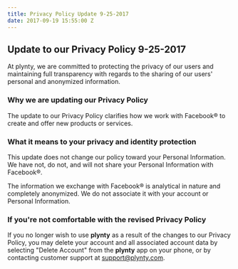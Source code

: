 ```yaml
---
title: Privacy Policy Update 9-25-2017
date: 2017-09-19 15:55:00 Z
---
```


## Update to our Privacy Policy 9-25-2017

At plynty, we are committed to protecting the privacy of our users and maintaining full transparency with regards to the sharing of our users' personal and anonymized information.

### Why we are updating our Privacy Policy

The update to our Privacy Policy clarifies how we work with Facebook® to create and offer new products or services.

### What it means to your privacy and identity protection

This update does not change our policy toward your Personal Information. We have not, do not, and will not share your Personal Information with Facebook®.

The information we exchange with Facebook® is analytical in nature and completely anonymized. We do not associate it with your account or Personal Information.

### If you're not comfortable with the revised Privacy Policy

If you no longer wish to use **plynty** as a result of the changes to our Privacy Policy, you may delete your account and all associated account data by selecting "Delete Account" from the **plynty** app on your phone, or by contacting customer support at support@plynty.com.